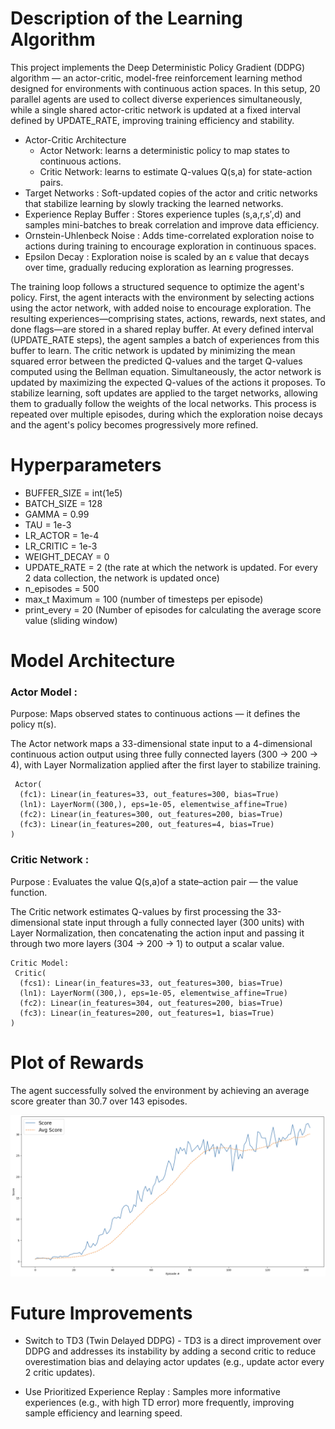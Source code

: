 # Description of the Learning Algorithm
This project implements the Deep Deterministic Policy Gradient (DDPG) algorithm — an actor-critic, model-free reinforcement learning method designed for environments with continuous action spaces. In this setup, 20 parallel agents are used to collect diverse experiences simultaneously, while a single shared actor-critic network is updated at a fixed interval defined by UPDATE_RATE, improving training efficiency and stability.

- Actor-Critic Architecture
    - Actor Network: learns a deterministic policy to map states to continuous actions.
    - Critic Network: learns to estimate Q-values  Q(s,a) for state-action pairs.
- Target Networks :
Soft-updated copies of the actor and critic networks that stabilize learning by slowly tracking the learned networks.
- Experience Replay Buffer : 
Stores experience tuples (s,a,r,s′,d) and samples mini-batches to break correlation and improve data efficiency.
- Ornstein-Uhlenbeck Noise :
Adds time-correlated exploration noise to actions during training to encourage exploration in continuous spaces.
- Epsilon Decay :
Exploration noise is scaled by an ε value that decays over time, gradually reducing exploration as learning progresses.


The training loop follows a structured sequence to optimize the agent's policy. First, the agent interacts with the environment by selecting actions using the actor network, with added noise to encourage exploration. The resulting experiences—comprising states, actions, rewards, next states, and done flags—are stored in a shared replay buffer. At every defined interval (UPDATE_RATE steps), the agent samples a batch of experiences from this buffer to learn. The critic network is updated by minimizing the mean squared error between the predicted Q-values and the target Q-values computed using the Bellman equation. Simultaneously, the actor network is updated by maximizing the expected Q-values of the actions it proposes. To stabilize learning, soft updates are applied to the target networks, allowing them to gradually follow the weights of the local networks. This process is repeated over multiple episodes, during which the exploration noise decays and the agent's policy becomes progressively more refined.

# Hyperparameters
- BUFFER_SIZE = int(1e5)
- BATCH_SIZE = 128
- GAMMA = 0.99
- TAU = 1e-3
- LR_ACTOR = 1e-4
- LR_CRITIC = 1e-3
- WEIGHT_DECAY = 0
- UPDATE_RATE = 2  (the rate at which the network is updated. For every 2 data collection, the network is updated once)
- n_episodes = 500
- max_t	Maximum = 100 (number of timesteps per episode)
- print_every = 20 	(Number of episodes for calculating the average score value (sliding window)

# Model Architecture

### Actor Model :
Purpose: Maps observed states to continuous actions — it defines the policy π(s).

The Actor network maps a 33-dimensional state input to a 4-dimensional continuous action output using three fully connected layers (300 → 200 → 4), with Layer Normalization applied after the first layer to stabilize training.
```
 Actor(
  (fc1): Linear(in_features=33, out_features=300, bias=True)
  (ln1): LayerNorm((300,), eps=1e-05, elementwise_affine=True)
  (fc2): Linear(in_features=300, out_features=200, bias=True)
  (fc3): Linear(in_features=200, out_features=4, bias=True)
)
```

### Critic Network :

Purpose : Evaluates the value  Q(s,a)of a state–action pair — the value function.

The Critic network estimates Q-values by first processing the 33-dimensional state input through a fully connected layer (300 units) with Layer Normalization, then concatenating the action input and passing it through two more layers (304 → 200 → 1) to output a scalar value.

```
Critic Model:
 Critic(
  (fcs1): Linear(in_features=33, out_features=300, bias=True)
  (ln1): LayerNorm((300,), eps=1e-05, elementwise_affine=True)
  (fc2): Linear(in_features=304, out_features=200, bias=True)
  (fc3): Linear(in_features=200, out_features=1, bias=True)
)
```
# Plot of Rewards
The agent successfully solved the environment by achieving an average score greater than 30.7 over 143 episodes.

![](./img/trainedAgentResult.png)
# Future Improvements

-  Switch to TD3 (Twin Delayed DDPG) - TD3 is a direct improvement over DDPG and addresses its instability by adding a second critic to reduce overestimation bias and delaying actor updates (e.g., update actor every 2 critic updates).

- Use Prioritized Experience Replay : Samples more informative experiences (e.g., with high TD error) more frequently, improving sample efficiency and learning speed.

